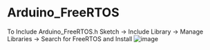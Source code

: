 # Arduino_FreeRTOS
To Include Arduino_FreeRTOS.h
Sketch -> Include Library -> Manage Libraries -> Search for FreeRTOS and Install
![image](https://github.com/user-attachments/assets/529f76ba-c657-4273-88bc-d85f888c46a1)
